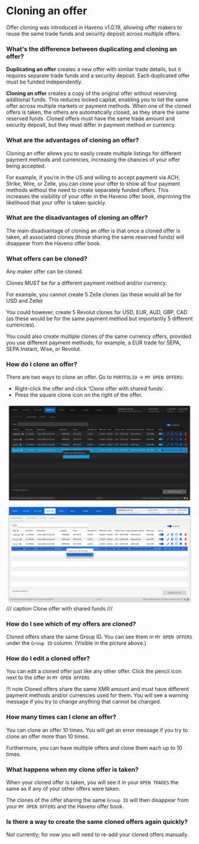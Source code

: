 # Cloning an offer

Offer cloning was introduced in Haveno v1.0.19, allowing offer makers to reuse the same trade funds and security deposit across multiple offers.

### What's the difference between duplicating and cloning an offer?

**Duplicating an offer** creates a new offer with similar trade details, but it requires separate trade funds and a security deposit. Each duplicated offer must be funded independently.

**Cloning an offer** creates a copy of the original offer without reserving additional funds. This reduces locked capital, enabling you to list the same offer across multiple markets or payment methods. When one of the cloned offers is taken, the others are automatically closed, as they share the same reserved funds. Cloned offers must have the same trade amount and security deposit, but they must differ in payment method or currency.

### What are the advantages of cloning an offer?

Cloning an offer allows you to easily create multiple listings for different payment methods and currencies, increasing the chances of your offer being accepted.

For example, if you’re in the US and willing to accept payment via ACH, Strike, Wire, or Zelle, you can clone your offer to show all four payment methods without the need to create separately funded offers. This increases the visibility of your offer in the Haveno offer book, improving the likelihood that your offer is taken quickly.

### What are the disadvantages of cloning an offer?

The main disadvantage of cloning an offer is that once a cloned offer is taken, all associated clones (those sharing the same reserved funds) will disappear from the Haveno offer book.

### What offers can be cloned?

Any maker offer can be cloned.

Clones *MUST* be for a different payment method and/or currency.

For example, you cannot create 5 Zelle clones (as these would all be for USD and Zelle)

You could however, create 5 Revolut clones for USD, EUR, AUD, GBP, CAD (as these would be for the same payment method but importantly 5 different currencies).

You could also create multiple clones of the same currency offers, provided you use different payment methods, for example, a EUR trade for SEPA, SEPA Instant, Wise, or Revolut.

### How do I clone an offer?

There are two ways to clone an offer. Go to `PORTFOLIO` -> `MY OPEN OFFERS`:

* Right-click the offer and click 'Clone offer with shared funds'.
* Press the square clone icon on the right of the offer.

![Clone Offer](../../resources/img/haveno-ui/cloning-offer_dark.png#only-light)
![Clone Offer](../../resources/img/haveno-ui/cloning-offer_light.png#only-dark)
/// caption
Clone offer with shared funds
///

### How do I see which of my offers are cloned?

Cloned offers share the same Group ID. You can see them in `MY OPEN OFFERS` under the `Group ID` column. (Visible in the picture above.)

### How do I edit a cloned offer?

You can edit a cloned offer just like any other offer. Click the pencil icon next to the offer in `MY OPEN OFFERS`

!!! note
    Cloned offers share the same XMR amount and must have different payment methods and/or currencies used for them. You will see a warning message if you try to change anything that cannot be changed.

### How many times can I clone an offer?

You can clone an offer 10 times. You will get an error message if you try to clone an offer more than 10 times.

Furthermore, you can have multiple offers and clone them each up to 10 times.

### What happens when my clone offer is taken?

When your cloned offer is taken, you will see it in your `OPEN TRADES` the same as if any of your other offers were taken.

The clones of the offer sharing the same `Group ID` will then disappear from your `MY OPEN OFFERS` and the Haveno offer book.

### Is there a way to create the same cloned offers again quickly?

Not currently; for now you will need to re-add your cloned offers manually.
